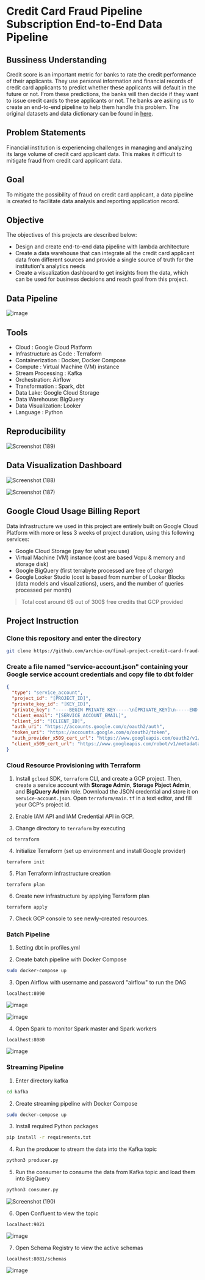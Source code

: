 # Credit Card Fraud Pipeline Subscription End-to-End Data Pipeline

## Bussiness Understanding

Credit score is an important metric for banks to rate the credit performance of their applicants. 
They use personal information and financial records of credit card applicants to predict whether these applicants will default in the future or not. 
From these predictions, the banks will then decide if they want to issue credit cards to these applicants or not. 
The banks are asking us to create an end-to-end pipeline to help them handle this problem. 
The original datasets and data dictionary can be found in [here](https://www.kaggle.com/datasets/rikdifos/credit-card-approval-prediction).

## Problem Statements

Financial institution is experiencing challenges in managing and analyzing its large volume of credit card applicant data. This makes it difficult to mitigate fraud from credit card applicant data.

## Goal
To mitigate the possibility of fraud on credit card applicant, a data pipeline is created to facilitate data analysis and reporting application record.

## Objective
The objectives of this projects are described below:
- Design and create end-to-end data pipeline with lambda architecture 
- Create a data warehouse that can integrate all the credit card applicant data from different sources and provide a single source of truth for the institution's analytics needs
- Create a visualization dashboard to get insights from the data, which can be used for business decisions and reach goal from this project.

## Data Pipeline
![image](https://user-images.githubusercontent.com/108534539/230115233-4fb03230-53f4-4e25-a70d-11cbd7beb4c8.png)

## Tools

- Cloud : Google Cloud Platform
- Infrastructure as Code : Terraform
- Containerization : Docker, Docker Compose
- Compute : Virtual Machine (VM) instance
- Stream Processing : Kafka
- Orchestration: Airflow
- Transformation : Spark, dbt
- Data Lake: Google Cloud Storage
- Data Warehouse: BigQuery
- Data Visualization: Looker
- Language : Python

## Reproducibility
![Screenshot (189)](https://user-images.githubusercontent.com/108534539/230118957-612b63c8-4edd-4aaa-9700-92b439ff870a.png)

## Data Visualization Dashboard
![Screenshot (188)](https://user-images.githubusercontent.com/108534539/230117610-c579e654-8bf5-487b-be4f-f0354212f220.png)

![Screenshot (187)](https://user-images.githubusercontent.com/108534539/230117643-9577559c-ac6d-4e47-8dcf-4af817646479.png)


## Google Cloud Usage Billing Report
Data infrastructure we used in this project are entirely built on Google Cloud Platform with more or less 3 weeks of project duration, 
using this following services:
- Google Cloud Storage (pay for what you use)
- Virtual Machine (VM) instance (cost are based Vcpu & memory and storage disk)
- Google BigQuery (first terrabyte processed are free of charge)
- Google Looker Studio (cost is based from number of Looker Blocks (data models and visualizations), users, and the number of queries processed per month)
> Total cost around 6$ out of 300$ free credits that GCP provided

## Project Instruction
### Clone this repository and enter the directory
```bash
git clone https://github.com/archie-cm/final-project-credit-card-fraud-pipeline.git && cd final-project-credit-card-fraud-pipeline
```


### Create a file named "service-account.json" containing your Google service account credentials and copy file to dbt folder
```json
{
  "type": "service_account",
  "project_id": "[PROJECT_ID]",
  "private_key_id": "[KEY_ID]",
  "private_key": "-----BEGIN PRIVATE KEY-----\n[PRIVATE_KEY]\n-----END PRIVATE KEY-----\n",
  "client_email": "[SERVICE_ACCOUNT_EMAIL]",
  "client_id": "[CLIENT_ID]",
  "auth_uri": "https://accounts.google.com/o/oauth2/auth",
  "token_uri": "https://accounts.google.com/o/oauth2/token",
  "auth_provider_x509_cert_url": "https://www.googleapis.com/oauth2/v1/certs",
  "client_x509_cert_url": "https://www.googleapis.com/robot/v1/metadata/x509/[SERVICE_ACCOUNT_EMAIL]"
}
```
### Cloud Resource Provisioning with Terraform

1. Install `gcloud` SDK, `terraform` CLI, and create a GCP project. Then, create a service account with **Storage Admin**, **Storage Pbject Admin**, and **BigQuery Admin** role. Download the JSON credential and store it on `service-account.json`. Open `terraform/main.tf` in a text editor, and fill your GCP's project id.

2. Enable IAM API and IAM Credential API in GCP.

3. Change directory to `terraform` by executing
```
cd terraform
```

4. Initialize Terraform (set up environment and install Google provider)
```
terraform init
```
5. Plan Terraform infrastructure creation
```
terraform plan
```
6. Create new infrastructure by applying Terraform plan
```
terraform apply
```
7. Check GCP console to see newly-created resources.

### Batch Pipeline

1. Setting dbt in profiles.yml

2. Create batch pipeline with Docker Compose
```bash
sudo docker-compose up
```
3. Open Airflow with username and password "airflow" to run the DAG
```
localhost:8090
```

![image](https://user-images.githubusercontent.com/108534539/230137434-ca2e097f-2003-4cf1-8578-a1bc69c0f73d.png)

![image](https://user-images.githubusercontent.com/108534539/231919353-46fb7526-6c9e-4bce-a2f1-752ef3c02012.png)


4. Open Spark to monitor Spark master and Spark workers
```
localhost:8080
```
![image](https://user-images.githubusercontent.com/108534539/230136347-1fe5de5e-3585-4b04-8665-a14512f0efe3.png)


### Streaming Pipeline

1. Enter directory kafka
```bash
cd kafka
```

2. Create streaming pipeline with Docker Compose
```bash
sudo docker-compose up
```

3. Install required Python packages
```bash
pip install -r requirements.txt
```

4. Run the producer to stream the data into the Kafka topic
```bash
python3 producer.py
```

5. Run the consumer to consume the data from Kafka topic and load them into BigQuery
```bash
python3 consumer.py
```

![Screenshot (190)](https://user-images.githubusercontent.com/108534539/230141794-eb04880c-bf5e-4566-aa94-cbe8501e6e3f.png)

6. Open Confluent to view the topic
```
localhost:9021
```
![image](https://user-images.githubusercontent.com/108534539/230141014-bb9ef28b-af25-4fa8-b49a-ce5ef8f69aa2.png)

7. Open Schema Registry to view the active schemas
```
localhost:8081/schemas
```
![image](https://user-images.githubusercontent.com/108534539/230141266-c959f01b-b51e-4dc4-8adf-39cd820f466a.png)

